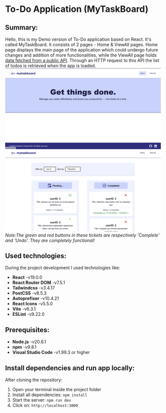 # To-Do Application (MyTaskBoard)
## Summary:
 Hello, this is my Demo version of To-Do application based on React. It's called MyTaskBoard. It consists of 2 pages - Home & ViewAll pages.
Home page displays the main page of the application which could undergo future changes and addition of more functionalities, while the ViewAll page
holds [data fetched from a public API](http://jsonplaceholder.typicode.com/todos). Through an HTTP request to this API the list of todos is retrieved
when the app is loaded.
![home-page](./homepage.png)
![viewall-page](./viewallpage.png)
*Note:The green and red buttons in these tickets are respectively 'Complete' and 'Undo'. They are completely functional!*
## Used technologies:
 During the project development I used technologies like:
- **React** -v19.0.0
- **React Router DOM** -v7.5.1
- **Tailwindcss** -v3.4.17
- **PostCSS** -v8.5.3
- **Autoprefixer** -v10.4.21
- **React Icons** -v5.5.0
- **Vite** -v6.3.1
- **ESLint** -v9.22.0

## Prerequisites:
- **Node.js** -v20.6.1
- **npm** -v9.8.1
- **Visual Studio Code** -v1.99.3 or higher

## Install dependencies and run app locally:
 After cloning the repository:
   1. Open your terminal inside the project folder
   2. Install all dependencies:
    ```npm install```
   3. Start the server:
    ```npm run dev```
   4. Click on:
   ```http://localhost:3000```
